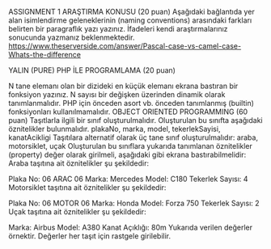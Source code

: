 ASSIGNMENT 1
ARAŞTIRMA KONUSU (20 puan) Aşağıdaki bağlantıda yer alan isimlendirme geleneklerinin (naming conventions) arasındaki farkları belirten bir paragraflık yazı yazınız. İfadeleri kendi araştırmalarınız sonucunda yazmanız beklenmektedir. https://www.theserverside.com/answer/Pascal-case-vs-camel-case-Whats-the-difference

YALIN (PURE) PHP İLE PROGRAMLAMA (20 puan)

N tane elemanı olan bir dizideki en küçük elemanı ekrana bastıran bir fonksiyon yazınız.
N sayısı bir değişken üzerinden dinamik olarak tanımlanmalıdır.
PHP için önceden asort vb. önceden tanımlanmış (builtin) fonksiyonları kullanılmamalıdır.
OBJECT ORIENTED PROGRAMMING (60 puan)
Taşıtlarla ilgili bir sınıf oluşturulmalıdır. Oluşturulan bu sınıfta aşağıdaki öznitelikler bulunmalıdır. plakaNo, marka, model, tekerlekSayisi, kanatAcikligi
Taşıtılara alternatif olarak üç tane sınıf oluşturulmalıdır: araba, motorsiklet, uçak
Oluşturulan bu sınıflara yukarıda tanımlanan öznitelikler (property) değer olarak girilmeli, aşağıdaki gibi ekrana bastırabilmelidir:
Araba taşıtına ait öznitelikler şu şekildedir:

Plaka No: 06 ARAC 06
Marka: Mercedes
Model: C180
Tekerlek Sayısı: 4
Motorsiklet taşıtına ait öznitelikler şu şekildedir:

Plaka No: 06 MOTOR 06
Marka: Honda
Model: Forza 750
Tekerlek Sayısı: 2
Uçak taşıtına ait öznitelikler şu şekildedir:

Marka: Airbus
Model: A380
Kanat Açıklığı: 80m
Yukarıda verilen değerler örnektir. Değerler her taşıt için rastgele girilebilir.
